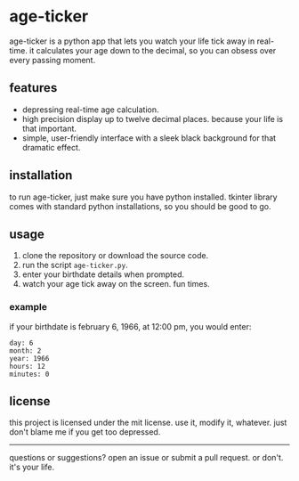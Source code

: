 # age-ticker

age-ticker is a python app that lets you watch your life tick away in real-time. it calculates your age down to the decimal, so you can obsess over every passing moment.

## features

- depressing real-time age calculation.
- high precision display up to twelve decimal places. because your life is that important.
- simple, user-friendly interface with a sleek black background for that dramatic effect.

## installation

to run age-ticker, just make sure you have python installed. tkinter library comes with standard python installations, so you should be good to go.

## usage

1. clone the repository or download the source code.
2. run the script `age-ticker.py`.
3. enter your birthdate details when prompted.
4. watch your age tick away on the screen. fun times.

### example

if your birthdate is february 6, 1966, at 12:00 pm, you would enter:
```
day: 6
month: 2
year: 1966
hours: 12
minutes: 0
```

## license

this project is licensed under the mit license. use it, modify it, whatever. just don't blame me if you get too depressed.

---

questions or suggestions? open an issue or submit a pull request. or don't. it's your life.
